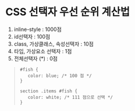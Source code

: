 # CSS 선택자 우선 순위 계산법
1. inline-style : 1000점
2. id선택자 : 100점
3. class, 가상클래스, 속성선택자 : 10점
4. 타입, 가상요소 선택자 : 1점
5. 전체선택자 (*) : 0점

> ```
> #fish {
>    color: blue; /* 100 점 */
> }
>
> section .items #fish {
>    color: white; /* 111 점으로 선택 */
> }
> ```
